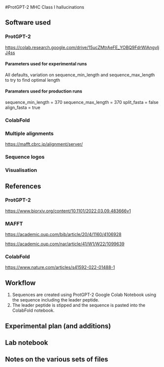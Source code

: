 #ProtGPT-2 MHC Class I hallucinations


## Software used

### ProtGPT-2

https://colab.research.google.com/drive/15ucZMtrAeFE_YOBQ9FdrWlAngvljJ4ss

#### Parameters used for experimental runs

All defaults, variation on sequence_min_length and sequence_max_length to try to find optimal length

#### Paramaters used for production runs

sequence_min_length = 370
sequence_max_length = 370
split_fasta = false
align_fasta = true


### ColabFold


### Multiple alignments

https://mafft.cbrc.jp/alignment/server/



### Sequence logos


### Visualisation


## References


### ProtGPT-2

https://www.biorxiv.org/content/10.1101/2022.03.09.483666v1

### MAFFT

https://academic.oup.com/bib/article/20/4/1160/4106928

https://academic.oup.com/nar/article/41/W1/W22/1099639

### ColabFold

https://www.nature.com/articles/s41592-022-01488-1

## Workflow

1. Sequences are created using ProtGPT-2 Google Colab Notebook using the sequence including the leader peptide.
2. The leader peptide is stipped and the sequence is pasted into the ColabFold notebook. 


## Experimental plan (and additions)


## Lab notebook


## Notes on the various sets of files

